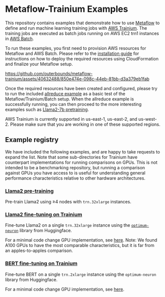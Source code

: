 # Metaflow-Trainium Examples

This repository contains examples that demonstrate how to use [Metaflow](https://metaflow.org/) to define and run machine learning training jobs with [AWS Trainium](https://aws.amazon.com/machine-learning/trainium/). The training jobs are executed as batch jobs running on AWS EC2 trn1 instances in [AWS Batch](https://aws.amazon.com/batch/).

To run these examples, you first need to provision AWS resources for Metaflow and AWS Batch. Please refer to the [installation guide](./install_metaflow_and_batch.md) for instructions on how to deploy the required resources using CloudFormation and finalize your Metaflow setup.

https://github.com/outerbounds/metaflow-trainium/assets/40632488/850e474e-098c-44eb-81bb-d3a379eb1fab

Once the required resources have been created and configured, please try to run the included [allreduce example](./allreduce-trn) as a basic test of the Metaflow/Trainium/Batch setup. When the allreduce example is successfully running, you can then proceed to the more interesting examples such as [Llama2-7b pretraining](./llama2-7b-pretrain-trn).

AWS Trainium is currently supported in us-east-1, us-east-2, and us-west-2. Please make sure that you are working in one of these supported regions.

## Example registry

We have included the following examples, and are happy to take requests to expand the list. Note that some sub-directories for Trainium have counterpart implementations for running comparisons on GPUs. This is not intended to be a benchmarking repository, but running a comparison against GPUs you have access to is useful for understanding general performance characteristics relative to other hardware architectures.

### [Llama2 pre-training](./llama2-7b-pretrain-trn/)
Pre-train Llama2 using ≥4 nodes with `trn.32xlarge` instances. 

### [Llama2 fine-tuning on Trainium](./llama2-7b-finetune-trn/)
Fine-tune Llama2 on a single `trn.32xlarge` instance using the [`optimum-neuron`](https://huggingface.co/docs/optimum-neuron/en/index) library from Huggingface. 

For a minimal code change GPU implementation, see [here](./llama2-7b-finetune-gpu-single-node/). 
Note: We found A100 GPUs to have the most comparable characteristics, but it is far from an apples-to-apples comparison.

### [BERT fine-tuning on Trainium](./bert-finetune-trn/)
Fine-tune BERT on a single `trn.2xlarge` instance using the `optimum-neuron` library from Huggingface. 

For a minimal code change GPU implementation, see [here](./bert-finetune-gpu/). 

